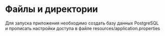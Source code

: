 # Файлы и директории

Для запуска приложения необходимо создать базу данных PostgreSQL и прописать настройки доступа в файле resources/application.properties
